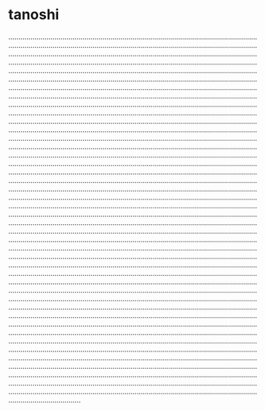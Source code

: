 # tanoshi

........................................................................................................................................................................................................................................................................................................................................................................................................................................................................................................................................................................................................................................................................................................................................................................................................................................................................................................................................................................................................................................................................................................................................................................................................................................................................................................................................................................................................................................................................................................................................................................................................................................................................................................................................................................................................................................................................................................................................................................................................................................................................................................................................................................................................................................................................................................................................................................................................................................................................................................................................................................................................................................................................................................................................................................................................................................................................................................................................................................................................................................................................................................................................................................................................................................................................................................................................................................................................................................................................................................................................................................................................................................................................................................................................................................................................................................................................................................................................................................................................................................................................................................................................................................................................................................................................................................................................................................................................................................................................................................................................................................................................................................................................................................................................................................................................................................................................................................................................................................................................................................................................................................................................................................................................................................................................................................................................................................................................................................................................................................................................................................................